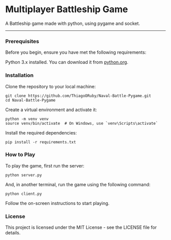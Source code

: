 # Multiplayer Battleship Game

A Battleship game made with python, using pygame and socket.

---

### Prerequisites

Before you begin, ensure you have met the following requirements:

Python 3.x installed. You can download it from [python.org](python.org).

### Installation

Clone the repository to your local machine:

```shell
git clone https://github.com/ThiagoORuby/Naval-Battle-Pygame.git
cd Naval-Battle-Pygame
```

Create a virtual environment and activate it:

```shell
python -m venv venv
source venv/bin/activate  # On Windows, use `venv\Scripts\activate`
```

Install the required dependencies:

```shell
pip install -r requirements.txt
```

### How to Play

To play the game, first run the server:

```shell
python server.py
```

And, in another terminal, run the game using the following command:

```shell
python client.py
```

Follow the on-screen instructions to start playing.


### License
This project is licensed under the MIT License - see the LICENSE file for details.





